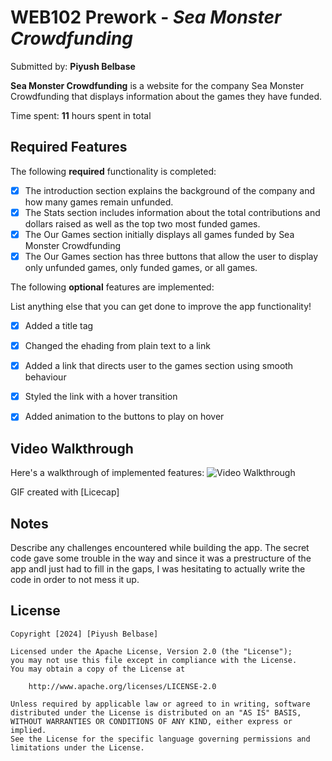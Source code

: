 # WEB102 Prework - *Sea Monster Crowdfunding*

Submitted by: **Piyush Belbase**

**Sea Monster Crowdfunding** is a website for the company Sea Monster Crowdfunding that displays information about the games they have funded.

Time spent: **11** hours spent in total

## Required Features

The following **required** functionality is completed:

* [X] The introduction section explains the background of the company and how many games remain unfunded.
* [X] The Stats section includes information about the total contributions and dollars raised as well as the top two most funded games.
* [X] The Our Games section initially displays all games funded by Sea Monster Crowdfunding
* [X] The Our Games section has three buttons that allow the user to display only unfunded games, only funded games, or all games.

The following **optional** features are implemented:

List anything else that you can get done to improve the app functionality!
* [X] Added a title tag
* [X] Changed the ehading from plain text to a link
* [X] Added a link that directs user to the games section using smooth behaviour
* [X] Styled the link with a hover transition
* [X] Added animation to the buttons to play on hover



## Video Walkthrough

Here's a walkthrough of implemented features:
<img src='walkthrough.gif' title='Video Walkthrough' width='' alt='Video Walkthrough' >

<!-- Replace this with whatever GIF tool you used! -->
GIF created with [Licecap] 
<!-- Recommended tools:
[Kap](https://getkap.co/) for macOS
[ScreenToGif](https://www.screentogif.com/) for Windows
[peek](https://github.com/phw/peek) for Linux. -->

## Notes

Describe any challenges encountered while building the app.
The secret code gave some trouble in the way and since it was a prestructure of the app andI just had to fill in the gaps, I was hesitating to actually write the code in order to not mess it up.

## License

    Copyright [2024] [Piyush Belbase]

    Licensed under the Apache License, Version 2.0 (the "License");
    you may not use this file except in compliance with the License.
    You may obtain a copy of the License at

        http://www.apache.org/licenses/LICENSE-2.0

    Unless required by applicable law or agreed to in writing, software
    distributed under the License is distributed on an "AS IS" BASIS,
    WITHOUT WARRANTIES OR CONDITIONS OF ANY KIND, either express or implied.
    See the License for the specific language governing permissions and
    limitations under the License.
